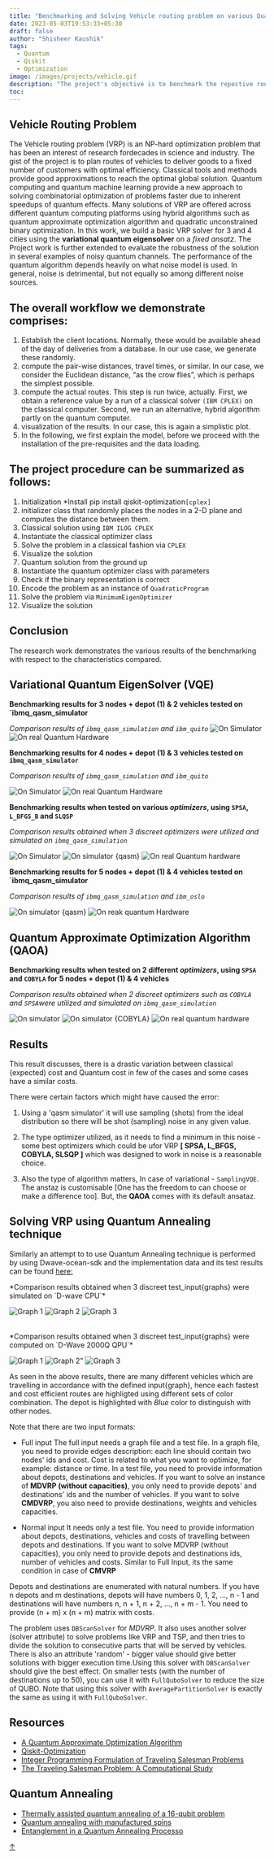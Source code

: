 ```yaml
---
title: "Benchmarking and Solving Vehicle routing problem on various Quantum Computing (QPU's)"
date: 2023-05-03T19:53:33+05:30
draft: false
author: "Shisheer Kaushik"
tags:
  - Quantum
  - Qiskit
  - Optimization
image: /images/projects/vehicle.gif
description: "The project's objective is to benchmark the repective routing algorithm on various available *QPU's* by testing on several optimization algorithm to observe and compare the best **optimal (minimal) cost** for a vehicles to deliver goods to a fixed number of customers with optimal efficiency."
toc: 
---
```

<!DOCTYPE html>
<html>
<head>
  <link rel="stylesheet" type="text/css" href="styles.css">
</head>
<body>
  

## Vehicle Routing Problem

The Vehicle routing problem (VRP) is an NP-hard optimization problem that has been an interest of research fordecades in science and industry. The gist of the project is to plan routes of vehicles to deliver goods to a fixed number of customers with optimal efficiency. Classical tools and methods provide good approximations to reach the optimal global solution. Quantum computing and quantum machine learning provide a new approach to solving combinatorial optimization of problems faster due to inherent speedups of quantum effects. Many solutions of VRP are offered across different quantum computing platforms using hybrid algorithms such as quantum approximate optimization algorithm and quadratic unconstrained binary optimization. In this work, we build a basic VRP solver for 3 and 4 cities using the **variational quantum eigensolver** on a *fixed ansatz*. The Project work is further extended to evaluate the robustness of the solution in several examples of noisy quantum channels. The performance of the quantum algorithm depends heavily on what noise model is used. In general, noise is detrimental, but not equally so among different noise sources.

## The overall workflow we demonstrate comprises:
    
  1. Establish the client locations. Normally, these would be available ahead of the day of deliveries from a database. In our use case, we generate these randomly.
  2. compute the pair-wise distances, travel times, or similar. In our case, we consider the Euclidean distance, “as the crow flies”, which is perhaps the simplest possible.
  3. compute the actual routes. This step is run twice, actually. First, we obtain a reference value by a run of a classical solver `(IBM CPLEX)` on the classical computer. Second, we run an alternative, hybrid algorithm partly on the quantum computer.
  4. visualization of the results. In our case, this is again a simplistic plot.
  5. In the following, we first explain the model, before we proceed with the installation of the pre-requisites and the data loading.
    
## The project procedure can be summarized as follows:
    
  1. Initialization *Install pip install qiskit-optimization`[cplex]`
  2. initializer class that randomly places the nodes in a 2-D plane and computes the distance between them.
  3. Classical solution using `IBM ILOG CPLEX`
  4. Instantiate the classical optimizer class
  5. Solve the problem in a classical fashion via `CPLEX`
  6. Visualize the solution
  7. Quantum solution from the ground up
  8. Instantiate the quantum optimizer class with parameters
  9. Check if the binary representation is correct
  10. Encode the problem as an instance of `QuadraticProgram`
  11. Solve the problem via `MinimumEigenOptimizer`
  12. Visualize the solution

## Conclusion

The research work demonstrates the various results of the benchmarking with respect to the characteristics compared.
    
## Variational Quantum EigenSolver (VQE)</h2>

**Benchmarking results for 3 nodes + depot (1) &  2 vehicles tested on `ibmq_qasm_simulator** 

*Comparison results of `ibmq_qasm_simulation` and `ibm_quito`*
  ![On Simulator](vehicle/3_2_C.png)
  ![On real Quantum Hardware](vehicle/3_2_Q.png)

**Benchmarking results for 4 nodes + depot (1) &  3 vehicles tested on `ibmq_qasm_simulator`**

*Comparison results of `ibmq_qasm_simulation` and `ibm_quito`*

 ![On Simulator](vehicle/4_3_C.png)
 ![On real Quantum Hardware](vehicle/4_3_Q.png)
 
**Benchmarking results when tested on various *optimizers*, using `SPSA`, `L_BFGS_B` and `SLQSP`**

*Comparison results obtained when 3 discreet optimizers were utilized and simulated on `ibmq_qasm_simulation`*

![On Simulator](vehicle/4_3_SPSA.png)
![On simulator {qasm}](vehicle/4_3_LB.png) 
![On real Quantum hardware](vehicle/4_3_SL.png)

**Benchmarking results for 5 nodes + depot (1) &  4 vehicles tested on `ibmq_qasm_simulator** 

*Comparison results of `ibmq_qasm_simulation` and `ibm_oslo`*

![On simulator {qasm}](vehicle/5_4_C.png)
![On reak quantum Hardware](vehicle/5_4_Q.png)

## Quantum Approximate Optimization Algorithm (QAOA)

**Benchmarking results when tested on 2 different *optimizers*, using `SPSA` and `COBYLA` for 5 nodes + depot (1) &  4 vehicles**

*Comparison results obtained when 2 discreet optimizers such as `COBYLA` and `SPSA`were utilized and simulated on `ibmq_qasm_simulation`*

![On simulator](vehicle/5_4_QAOA_C.png) 
![On simulator {COBYLA}](vehicle/5_4_QAOA_COBYLA.png)
![On real quantum hardware](vehicle/5_4_QAOA_SPSA.png)
 
## Results

This result discusses, there is a drastic variation between classical {expected) cost and Quantum cost in few of the cases and some cases have a similar costs.

There were certain factors which might have caused the error:

1. Using a 'qasm simulator' it will use sampling (shots) from the ideal distribution so there will be shot (sampling) noise in any given value. 

2. The type optimizer utilized, as it needs to find a minimum in this noise - some best optimizers which could be ufor VRP **[ SPSA, L_BFGS, COBYLA, SLSQP ]** which was designed to work in noise is a reasonable choice. 

3. Also the type of algorithm matters, In case of variational - `SamplingVQE`. The anstaz is customisable [One has the freedom to can choose or make a difference too]. But, the **QAOA** comes with its default ansataz.
    

## Solving VRP using Quantum Annealing technique
    
Similarly an attempt to to use Quantum Annealing technique is performed by using Dwave-ocean-sdk and the implementation data and its test results can be found [here:](https://github.com/ShisheerKaushik24/Junior-Researcher-Project-/tree/master/vehicle-routing/D-wave-annealer)

<table align="center">
*Comparison results obtained when 3 discreet test_input{graphs} were simulated on `D-wave CPU`* 

  ![Graph 1](vehicle/solver1_t1_cpu.png) 
  ![Graph 2](vehicle/solver1_t2_cpu.png)
  ![Graph 3](vehicle/solver1_t3_cpu.png)

<table align="center">
*Comparison results obtained when 3 discreet test_input{graphs} were computed on `D-Wave 2000Q QPU`* 

![Graph 1](vehicle/solver1_t1_qpu.png)
![Graph 2](vehicle/solver1_t2_qpu.png)"
![Graph 3](vehicle/solver1_t3_qpu.png)

As seen in the above results, there are many different vehicles which are travelling in accordance with the defined input{graph}, hence each fastest and cost efficient routes are highligted using different sets of color combination. The depot is highlighted with *Blue* color to distinguish with other nodes. 

Note that there are two input formats: 

- Full input
  The full input needs a graph file and a test file. In a graph file, you need to provide edges description: each line should contain two nodes' ids and cost. Cost is related to   what you want to optimize, for example: distance or time. In a test file, you need to provide information about depots, destinations and vehicles. If you want to solve an       instance of **MDVRP (without capacities)**, you only need to provide depots' and destinations' ids and the number of vehicles. If you want to solve **CMDVRP**, you also need     to provide destinations, weights and vehicles capacities.

- Normal input
  It needs only a test file. You need to provide information about depots, destinations, vehicles and costs of travelling between depots and destinations. If you want to solve     MDVRP (without capacities), you only need to provide depots and destinations ids, number of vehicles and costs. Similar to Full Input, its the same condition in case of          **CMVRP**

Depots and destinations are enumerated with natural numbers. If you have n depots and m destinations, depots will have numbers 0, 1, 2, ..., n - 1 and destinations will have     numbers n, n + 1, n + 2, ..., n + m - 1. You need to provide (n + m) x (n + m) matrix with costs.

The problem uses `DBScanSolver` for *MDVRP*. It also uses another solver (solver attribute) to solve problems like VRP and TSP, and then tries to divide the solution to         consecutive parts that will be served by vehicles. There is also an attribute 'random' - bigger value should give better solutions with bigger execution time.Using this         solver with `DBScanSolver` should give the best effect. On smaller tests (with the number of destinations up to 50), you can use it with `FullQuboSolver` to reduce the size of   QUBO. Note that using this solver with `AveragePartitionSolver` is exactly the same as using it with `FullQuboSolver`. 

## Resources

- [A Quantum Approximate Optimization Algorithm](https://arxiv.org/abs/1411.4028/)
- [Qiskit-Optimization](https://github.com/Qiskit/qiskit-optimization/blob/59d293d9d258eb3e8d780804252c1bdf5553e339/docs/tutorials/06_examples_max_cut_and_tsp.ipynb/)
- [Integer Programming Formulation of Traveling Salesman Problems](https://www.semanticscholar.org/paper/Integer-Programming-Formulation-of-Traveling-Miller-Tucker/f310643a22ec50a74a64f6203932b9407215d964/)
- [The Traveling Salesman Problem: A Computational Study](https://press.princeton.edu/books/hardcover/9780691129938/the-traveling-salesman-problem)
 
## Quantum Annealing
- [Thermally assisted quantum annealing of a 16-qubit problem](https://www.nature.com/articles/ncomms2920)
- [Quantum annealing with manufactured spins](https://www.researchgate.net/publication/51117464_Quantum_annealing_with_manufactured_spins)
- [Entanglement in a Quantum Annealing Processo](https://journals.aps.org/prx/pdf/10.1103/PhysRevX.4.021041)

<a id="scroll-to-top" href="#top">&#8593;</a>

<script>
window.addEventListener('DOMContentLoaded', function() {
  var scrollToTop = document.getElementById('scroll-to-top');

  window.addEventListener('scroll', function() {
    if (window.pageYOffset > 200) { // Adjust the value (200) as needed
      scrollToTop.style.display = 'block';
    } else {
      scrollToTop.style.display = 'none';
    }
  });

  scrollToTop.addEventListener('click', function(e) {
    e.preventDefault();
    window.scrollTo({ top: 0, behavior: 'smooth' });
  });
});
</script>

</body>
</html>
